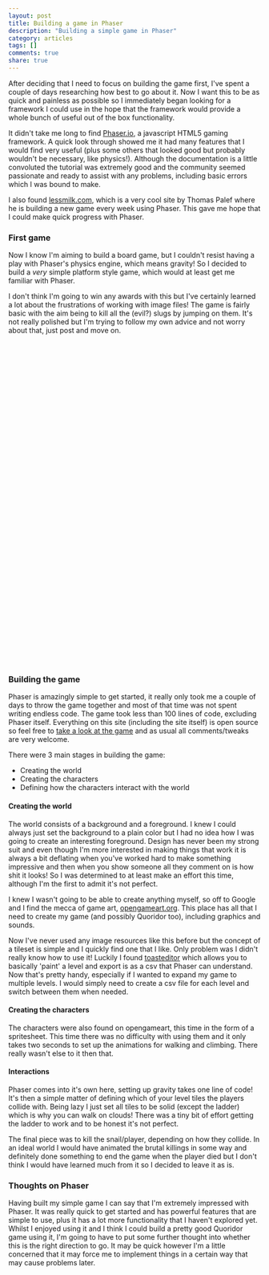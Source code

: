 ```yaml
---
layout: post
title: Building a game in Phaser
description: "Building a simple game in Phaser"
category: articles
tags: []
comments: true
share: true
---
```


After deciding that I need to focus on building the game first, I've spent a couple of days researching how best to go about it. Now I want this to be as quick and painless as possible so I immediately began looking for a framework I could use in the hope that the framework would provide a whole bunch of useful out of the box functionality.

It didn't take me long to find <a href="http://phaser.io/" target="_blank">Phaser.io</a>, a javascript HTML5 gaming framework. A quick look through showed me it had many features that I would find very useful (plus some others that looked good but probably wouldn't be necessary, like physics!). Although the documentation is a little convoluted the tutorial was extremely good and the community seemed passionate and ready to assist with any problems, including basic errors which I was bound to make.

I also found <a href="http://www.lessmilk.com/" target="_blank">lessmilk.com</a>, which is a very cool site by Thomas Palef where he is building a new game every week using Phaser. This gave me hope that I could make quick progress with Phaser.

### First game

Now I know I'm aiming to build a board game, but I couldn't resist having a play with Phaser's physics engine, which means gravity! So I decided to build a *very* simple platform style game, which would at least get me familiar with Phaser.

I don't think I'm going to win any awards with this but I've certainly learned a lot about the frustrations of working with image files! The game is fairly basic with the aim being to kill all the (evil?) slugs by jumping on them. It's not really polished but I'm trying to follow my own advice and not worry about that, just post and move on.

<div id="game" style="width:640px; height: 640px;"></div>

### Building the game

Phaser is amazingly simple to get started, it really only took me a couple of days to throw the game together and most of that time was not spent writing endless code. The game took less than 100 lines of code, excluding Phaser itself. Everything on this site (including the site itself) is open source so feel free to <a href="https://github.com/chris-hughes/phaser_fun/" target="_blank">take a look at the game</a> and as usual all comments/tweaks are very welcome.

There were 3 main stages in building the game:

* Creating the world
* Creating the characters
* Defining how the characters interact with the world

#### Creating the world

The world consists of a background and a foreground. I knew I could always just set the background to a plain color but I had no idea how I was going to create an interesting foreground. Design has never been my strong suit and even though I'm more interested in making things that work it is always a bit deflating when you've worked hard to make something impressive and then when you show someone all they comment on is how shit it looks! So I was determined to at least make an effort this time, although I'm the first to admit it's not perfect.

I knew I wasn't going to be able to create anything myself, so off to Google and I find the mecca of game art, <a href="http://opengameart.org/" target="_blank">opengameart.org</a>. This place has all that I need to create my game (and possibly Quoridor too), including graphics and sounds.

Now I've never used any image resources like this before but the concept of a tileset is simple and I quickly find one that I like. Only problem was I didn't really know how to use it! Luckily I found <a href="http://toastedware.com/toasteditor/" target="_blank">toasteditor</a> which allows you to basically 'paint' a level and export is as a csv that Phaser can understand. Now that's pretty handy, especially if I wanted to expand my game to multiple levels. I would simply need to create a csv file for each level and switch between them when needed.

#### Creating the characters

The characters were also found on opengameart, this time in the form of a spritesheet. This time there was no difficulty with using them and it only takes two seconds to set up the animations for walking and climbing. There really wasn't else to it then that.

#### Interactions

Phaser comes into it's own here, setting up gravity takes one line of code! It's then a simple matter of defining which of your level tiles the players collide with. Being lazy I just set all tiles to be solid (except the ladder) which is why you can walk on clouds! There was a tiny bit of effort getting the ladder to work and to be honest it's not perfect.

The final piece was to kill the snail/player, depending on how they collide. In an ideal world I would have animated the brutal killings in some way and definitely done something to end the game when the player died but I don't think I would have learned much from it so I decided to leave it as is.

### Thoughts on Phaser

Having built my simple game I can say that I'm extremely impressed with Phaser. It was really quick to get started and has powerful features that are simple to use, plus it has a lot more functionality that I haven't explored yet. Whilst I enjoyed using it and I think I could build a pretty good Quoridor game using it, I'm going to have to put some further thought into whether this is the right direction to go. It may be quick however I'm a little concerned that it may force me to implement things in a certain way that may cause problems later.

<script type="text/javascript" src="/assets/phaser_fun/js/phaser.min.js"></script>
<script type="text/javascript" src="/assets/phaser_fun/js/game.js"></script>